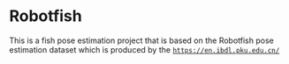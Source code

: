# Robotfish
This is a fish pose estimation project that is based on the Robotfish pose estimation dataset which is produced by the [`https://en.ibdl.pku.edu.cn/`](https://en.ibdl.pku.edu.cn/)

